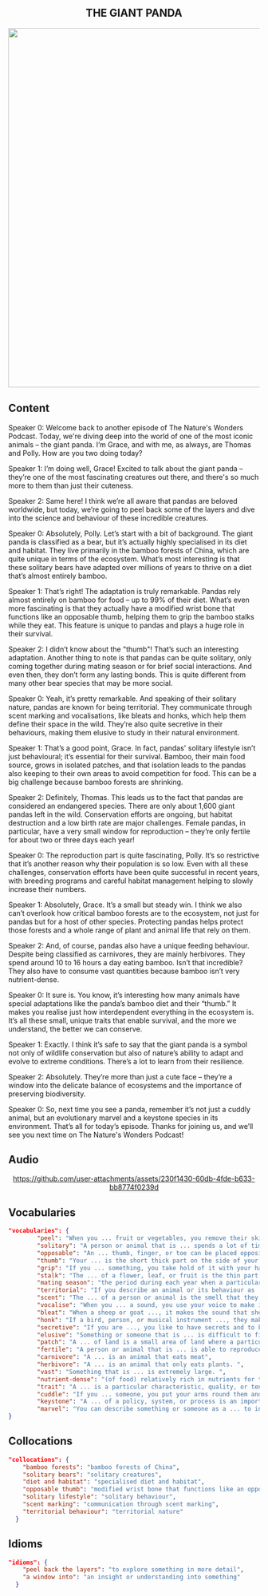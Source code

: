 <h2 align='center'>
THE GIANT PANDA
</h2>

<div align='center'>
<img src='https://img.pikbest.com/png-images/20250325/hand-drawn-cartoon-panda-bear-and-bamboo-illustration-on-white-background_11627069.png!w700wp' width=720px>
</div>

## Content

Speaker 0: Welcome back to another episode of The Nature's Wonders Podcast. Today, we're diving deep into the world of one of the most iconic animals – the giant panda. I’m Grace, and with me, as always, are Thomas and Polly. How are you two doing today?

Speaker 1: I’m doing well, Grace! Excited to talk about the giant panda – they’re one of the most fascinating creatures out there, and there's so much more to them than just their cuteness.

Speaker 2: Same here! I think we’re all aware that pandas are beloved worldwide, but today, we’re going to peel back some of the layers and dive into the science and behaviour of these incredible creatures.

Speaker 0: Absolutely, Polly. Let’s start with a bit of background. The giant panda is classified as a bear, but it’s actually highly specialised in its diet and habitat. They live primarily in the bamboo forests of China, which are quite unique in terms of the ecosystem. What’s most interesting is that these solitary bears have adapted over millions of years to thrive on a diet that’s almost entirely bamboo.

Speaker 1: That’s right! The adaptation is truly remarkable. Pandas rely almost entirely on bamboo for food – up to 99% of their diet. What’s even more fascinating is that they actually have a modified wrist bone that functions like an opposable thumb, helping them to grip the bamboo stalks while they eat. This feature is unique to pandas and plays a huge role in their survival.

Speaker 2: I didn’t know about the "thumb"! That’s such an interesting adaptation. Another thing to note is that pandas can be quite solitary, only coming together during mating season or for brief social interactions. And even then, they don’t form any lasting bonds. This is quite different from many other bear species that may be more social.

Speaker 0: Yeah, it’s pretty remarkable. And speaking of their solitary nature, pandas are known for being territorial. They communicate through scent marking and vocalisations, like bleats and honks, which help them define their space in the wild. They’re also quite secretive in their behaviours, making them elusive to study in their natural environment.

Speaker 1: That’s a good point, Grace. In fact, pandas' solitary lifestyle isn’t just behavioural; it’s essential for their survival. Bamboo, their main food source, grows in isolated patches, and that isolation leads to the pandas also keeping to their own areas to avoid competition for food. This can be a big challenge because bamboo forests are shrinking.

Speaker 2: Definitely, Thomas. This leads us to the fact that pandas are considered an endangered species. There are only about 1,600 giant pandas left in the wild. Conservation efforts are ongoing, but habitat destruction and a low birth rate are major challenges. Female pandas, in particular, have a very small window for reproduction – they’re only fertile for about two or three days each year!

Speaker 0: The reproduction part is quite fascinating, Polly. It’s so restrictive that it’s another reason why their population is so low. Even with all these challenges, conservation efforts have been quite successful in recent years, with breeding programs and careful habitat management helping to slowly increase their numbers.

Speaker 1: Absolutely, Grace. It’s a small but steady win. I think we also can’t overlook how critical bamboo forests are to the ecosystem, not just for pandas but for a host of other species. Protecting pandas helps protect those forests and a whole range of plant and animal life that rely on them.

Speaker 2: And, of course, pandas also have a unique feeding behaviour. Despite being classified as carnivores, they are mainly herbivores. They spend around 10 to 16 hours a day eating bamboo. Isn’t that incredible? They also have to consume vast quantities because bamboo isn’t very nutrient-dense.

Speaker 0: It sure is. You know, it’s interesting how many animals have special adaptations like the panda’s bamboo diet and their “thumb.” It makes you realise just how interdependent everything in the ecosystem is. It’s all these small, unique traits that enable survival, and the more we understand, the better we can conserve.

Speaker 1: Exactly. I think it’s safe to say that the giant panda is a symbol not only of wildlife conservation but also of nature’s ability to adapt and evolve to extreme conditions. There’s a lot to learn from their resilience.

Speaker 2: Absolutely. They’re more than just a cute face – they’re a window into the delicate balance of ecosystems and the importance of preserving biodiversity.

Speaker 0: So, next time you see a panda, remember it’s not just a cuddly animal, but an evolutionary marvel and a keystone species in its environment. That’s all for today’s episode. Thanks for joining us, and we’ll see you next time on The Nature's Wonders Podcast!

## Audio


<div align='center'>



https://github.com/user-attachments/assets/230f1430-60db-4fde-b633-bb8774f0239d



</div>


## Vocabularies

```json
"vocabularies": {
        "peel": "When you ... fruit or vegetables, you remove their skins. ",
        "solitary": "A person or animal that is ... spends a lot of time alone. ",
        "opposable": "An ... thumb, finger, or toe can be placed opposite a finger or toe of the same hand or foot, so that objects can be picked up and held",
        "thumb": "Your ... is the short thick part on the side of your hand next to your four fingers",
        "grip": "If you ... something, you take hold of it with your hand and continue to hold it firmly. ",
        "stalk": "The ... of a flower, leaf, or fruit is the thin part that joins it to the plant or tree. ",
        "mating season": "the period during each year when a particular bird, animal, or fish mates",
        "territorial": "If you describe an animal or its behaviour as ..., you mean that it has an area which it regards as its own, and which it defends when other animals try to enter it.",
        "scent": "The ... of a person or animal is the smell that they leave and that other people sometimes follow when looking for them.",
        "vocalise": "When you ... a sound, you use your voice to make it, especially by singing it. ",
        "bleat": "When a sheep or goat ..., it makes the sound that sheep and goats typically make. ",
        "honk": "If a bird, person, or musical instrument ..., they make a short, loud, harsh noise. ",
        "secretive": "If you are ..., you like to have secrets and to keep your knowledge, feelings, or intentions hidden. ",
        "elusive": "Something or someone that is ... is difficult to find, describe, remember, or achieve. ",
        "patch": "A ... of land is a small area of land where a particular plant or crop grows. ",
        "fertile": "A person or animal that is ... is able to reproduce and have babies or young. ",
        "carnivore": "A ... is an animal that eats meat",
        "herbivore": "A ... is an animal that only eats plants. ",
        "vast": "Something that is ... is extremely large. ",
        "nutrient-dense": "(of food) relatively rich in nutrients for the number of calories contained ",
        "trait": "A ... is a particular characteristic, quality, or tendency that someone or something has. ",
        "cuddle": "If you ... someone, you put your arms round them and hold them close as a way of showing your affection. ",
        "keystone": "A ... of a policy, system, or process is an important part of it, which is the basis for later developments. ",
        "marvel": "You can describe something or someone as a ... to indicate that you think that they are wonderful."
}
```

## Collocations

```json
"collocations": {
    "bamboo forests": "bamboo forests of China",
    "solitary bears": "solitary creatures",
    "diet and habitat": "specialised diet and habitat",
    "opposable thumb": "modified wrist bone that functions like an opposable thumb",
    "solitary lifestyle": "solitary behaviour",
    "scent marking": "communication through scent marking",
    "territorial behaviour": "territorial nature"
  }
```


## Idioms

```json
"idioms": {
    "peel back the layers": "to explore something in more detail",
    "a window into": "an insight or understanding into something"
  }
```

